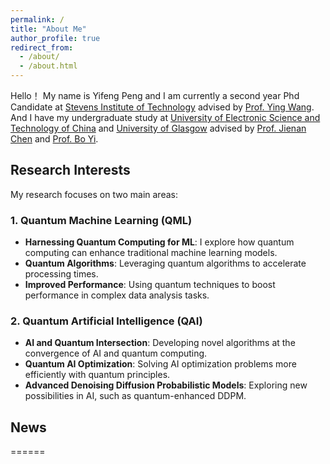 ```yaml
---
permalink: /
title: "About Me"
author_profile: true
redirect_from: 
  - /about/
  - /about.html
---
```


Hello！ My name is Yifeng Peng and I am currently a second year Phd Candidate at [Stevens Institute of Technology](https://www.stevens.edu/) advised by [Prof. Ying Wang](https://www.stevens.edu/profile/ywang6). And I have my undergraduate study at [University of Electronic Science and Technology of China](https://en.uestc.edu.cn/) and [University of Glasgow](https://www.gla.ac.uk/) advised by [Prof. Jienan Chen](https://scholar.google.ca/citations?user=uAkKmZUAAAAJ&hl=en&oi=ao) and [Prof. Bo Yi](https://faculty.uestc.edu.cn/yibo/en/index.htm).

## Research Interests <i class="fas fa-flask"></i>

My research focuses on two main areas:

### 1. Quantum Machine Learning (QML) <i class="fas fa-atom"></i>
- **Harnessing Quantum Computing for ML**: I explore how quantum computing can enhance traditional machine learning models.
- **Quantum Algorithms**: Leveraging quantum algorithms to accelerate processing times.
- **Improved Performance**: Using quantum techniques to boost performance in complex data analysis tasks.

### 2. Quantum Artificial Intelligence (QAI) <i class="fas fa-brain"></i>
- **AI and Quantum Intersection**: Developing novel algorithms at the convergence of AI and quantum computing.
- **Quantum AI Optimization**: Solving AI optimization problems more efficiently with quantum principles.
- **Advanced Denoising Diffusion Probabilistic Models**: Exploring new possibilities in AI, such as quantum-enhanced DDPM.


## News <i class="fa-solid fa-font-awesome"></i> 
======

